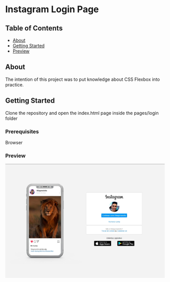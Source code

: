 # Instagram Login Page

## Table of Contents

- [About](#about)
- [Getting Started](#getting_started)
- [Preview](#preview)

## About <a name = "about"></a>

The intention of this project was to put knowledge about CSS Flexbox into practice.

## Getting Started <a name = "getting_started"></a>

Clone the repository and open the index.html page inside the pages/login folder

### Prerequisites

Browser

### Preview <a name = "preview"></a>
![Preview](./images/preview/preview-page.jpg)